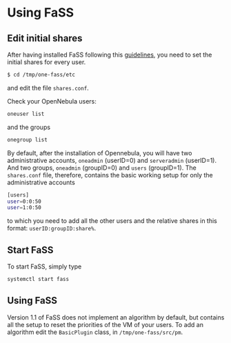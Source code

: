 # Using FaSS

## Edit initial shares
After having installed FaSS following this [guidelines](https://github.com/indigo-dc/one-fass/blob/indigo-test/doc/install.md), you need to set the initial shares for every user.

```bash
$ cd /tmp/one-fass/etc
```
and edit the file ```shares.conf```.

Check your OpenNebula users:
```bash 
oneuser list
```
and the groups
```bash 
onegroup list
```

By default, after the installation of Opennebula, you will have two administrative accounts, ```oneadmin``` (userID=0) and ```serveradmin``` (userID=1). And two groups, ```oneadmin``` (groupID=0) and ```users``` (groupID=1).
The ```shares.conf``` file, therefore, contains the basic working setup for only the administrative accounts
```bash
[users]
user=0:0:50
user=1:0:50
```
to which you need to add all the other users and the relative shares in this format: ```userID:groupID:share%```.

## Start FaSS
To start FaSS, simply type 
```bash
systemctl start fass
```

## Using FaSS
Version 1.1 of FaSS does not implement an algorithm by default, but contains all the setup to reset the priorities of the VM of your users. 
To add an algorithm edit the ```BasicPlugin``` class, in ```/tmp/one-fass/src/pm```.
